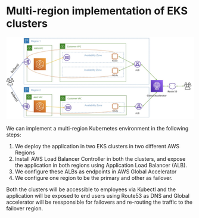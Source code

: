 # Multi-region implementation of EKS clusters

![multi-region EKS](./multiregion-eks.jpg)

We can implement a multi-region Kubernetes environment in the following steps:

1. We deploy the application in two EKS clusters in two different AWS Regions
2. Install AWS Load Balancer Controller in both the clusters, and expose the application in both regions using Application Load Balancer (ALB).
3. We configure these ALBs as endpoints in AWS Global Accelerator
4. We configure one region to be the primary and other as failover.

Both the clusters will be accessible to employees via Kubectl and the application will be exposed to end users using Route53 as DNS and Global accelerator will be ressponsible for failovers and re-routing the traffic to the failover region.

